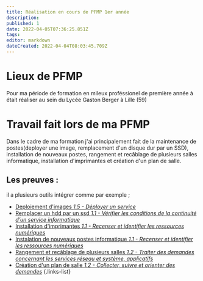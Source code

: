 ```yaml
---
title: Réalisation en cours de PFMP 1er année
description: 
published: 1
date: 2022-04-05T07:36:25.851Z
tags: 
editor: markdown
dateCreated: 2022-04-04T08:03:45.709Z
---
```


# Lieux de PFMP
Pour ma période de formation en mileux proféssionel de première année à était réaliser au sein du Lycée Gaston Berger à Lille (59)

# Travail fait lors de ma PFMP
Dans le cadre de ma formation j'ai principalement fait de la maintenance de postes(deployer une image, remplacement d'un disque dur par un SSD), installation de nouveaux postes, rangement et recâblage de plusieurs salles informatique, installation d'imprimantes et création d'un plan de salle.

## Les preuves :
il a plusieurs outils intégrer comme par exemple ;
- [Deploiement d'images *1.5 - Déployer un service*](/PFMP1/images)
- [Remplacer un hdd par un ssd *1.1 - Vérifier les conditions de la continuité d’un service informatique*](/PFMP1/hddtossd)
- [Installation d'imprimantes *1.1 - Recenser et identifier les ressources numériques*](/PFMP1/imprimantes)
- [Instalation de nouveaux postes informatique *1.1 - Recenser et identifier les ressources numériques*](/PFMP1/nouveaupostes)
- [Rangement et recâblage de plusieurs salles *1.2 - Traiter des demandes concernant les services réseau et système, applicatifs*](/PFMP1/rengementsalle)
- [Création d'un plan de salle *1.2 - Collecter, suivre et orienter des demandes*](/PFMP1/plan)
{.links-list}